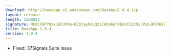 ```yaml
---
download: http://baseapp.s3.amazonaws.com/BaseApp1.0.4.zip
layout: release
length: 1588823
signature: MC0CFBP7QXxiGhJPOe+BZ0jayh0LQ2sCAhUAqhFEaVCZ2c92JPu5JKlRUIF7Vn8=
title: BaseApp 1.0.4
version: 1.0.4
---
```


- Fixed: 37Signals Suite issue
